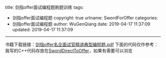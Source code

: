 title: 剑指offer面试编程题刷题训练
tags:
  - 剑指offer面试编程题
copyright: true
urlname: SwordForOffer
categories:
  - 剑指offer面试编程题
author: WuGenQiang
date: 2019-04-17 11:37:09
updated: 2019-04-17 11:37:09
---
书籍下载链接：[剑指offer名企面试官精讲典型编程题.pdf](https://github.com/wugenqiang/SwordDirectToOffer/raw/master/doc/剑指offer名企面试官精讲典型编程题.pdf)
下面的代码仅作参考：
我写的C++代码存放在[SwordDirectToOffer](https://github.com/wugenqiang/SwordDirectToOffer)，如果有需要可以浏览